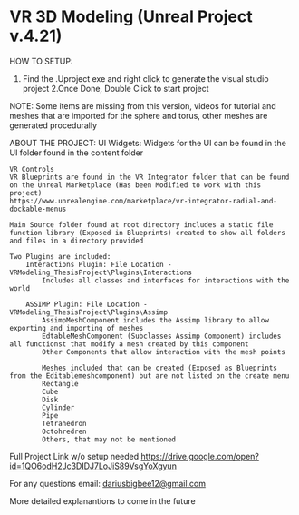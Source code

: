 # VR 3D Modeling (Unreal Project v.4.21)

HOW TO SETUP:
1. Find the .Uproject exe and right click to generate the visual studio project
2.Once Done, Double Click to start project

NOTE: Some items are missing from this version, videos for tutorial and meshes that are imported for the
sphere and torus, other meshes are generated procedurally

ABOUT THE PROJECT:
	UI Widgets:
	Widgets for the UI can be found in the UI folder found in the content folder

	VR Controls
	VR Blueprints are found in the VR Integrator folder that can be found on the Unreal Marketplace (Has been Modified to work with this project)
	https://www.unrealengine.com/marketplace/vr-integrator-radial-and-dockable-menus

	Main Source folder found at root directory includes a static file function library (Exposed in Blueprints) created to show all folders and files in a directory provided

	Two Plugins are included:
		Interactions Plugin: File Location - VRModeling_ThesisProject\Plugins\Interactions
			Includes all classes and interfaces for interactions with the world

		ASSIMP Plugin: File Location - VRModeling_ThesisProject\Plugins\Assimp
			AssimpMeshComponent includes the Assimp library to allow exporting and importing of meshes
			EdtableMeshComponent (Subclasses Assimp Component) includes all functionst that modify a mesh created by this component
			Other Components that allow interaction with the mesh points

			Meshes included that can be created (Exposed as Blueprints from the Editablemeshcomponent) but are not listed on the create menu
			Rectangle
			Cube
			Disk
			Cylinder
			Pipe
			Tetrahedron
			Octohredren
			Others, that may not be mentioned

Full Project Link w/o setup needed
https://drive.google.com/open?id=1QO6odH2Jc3DIDJ7LoJiS89VsgYoXgyun

For any questions email:
dariusbigbee12@gmail.com 

More detailed explanantions to come in the future